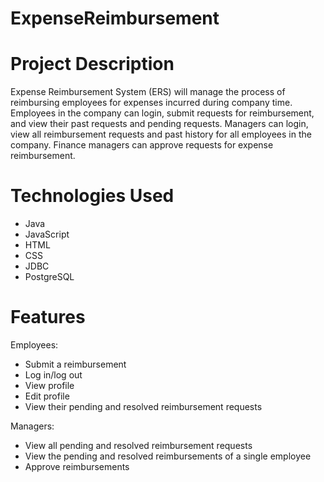 # ExpenseReimbursement

# Project Description
Expense Reimbursement System (ERS) will manage the process of reimbursing employees for expenses incurred during company time. Employees in the company can login, submit requests for reimbursement, and view their past requests and pending requests. Managers can login, view all reimbursement requests and past history for all employees in the company. Finance managers can approve requests for expense reimbursement.

# Technologies Used
- Java
- JavaScript
- HTML
- CSS
- JDBC
- PostgreSQL

# Features
Employees:
- Submit a reimbursement
- Log in/log out
- View profile
- Edit profile
- View their pending and resolved reimbursement requests

Managers:
- View all pending and resolved reimbursement requests
- View the pending and resolved reimbursements of a single employee
- Approve reimbursements
